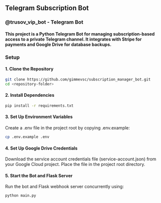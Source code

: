 ## Telegram Subscription Bot

### **@trusov_vip_bot  -  Telegram Bot**

#### This project is a Python Telegram Bot for managing subscription-based access to a private Telegram channel. It integrates with Stripe for payments and Google Drive for database backups.

### Setup
#### 1. Clone the Repository
```bash
git clone https://github.com/gimmevsc/subscription_manager_bot.git
cd <repository-folder>
```

#### 2. Install Dependencies
````bash
pip install -r requirements.txt
````

#### 3. Set Up Environment Variables
Create a .env file in the project root by copying .env.example:
```bash
cp .env.example .env
```

#### 4. Set Up Google Drive Credentials
Download the service account credentials file (service-account.json) from your Google Cloud project.
Place the file in the project root directory.

#### 5. Start the Bot and Flask Server
Run the bot and Flask webhook server concurrently using:
```bash
python main.py
```
